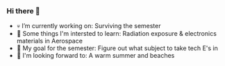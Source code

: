 ### Hi there 👋

- 💀 I’m currently working on: Surviving the semester
- 🌱 Some things I'm intersted to learn: Radiation exposure & electronics materials in Aerospace
- 🤔 My goal for the semester: Figure out what subject to take tech E's in
- 🌊 I'm looking forward to: A warm summer and beaches
